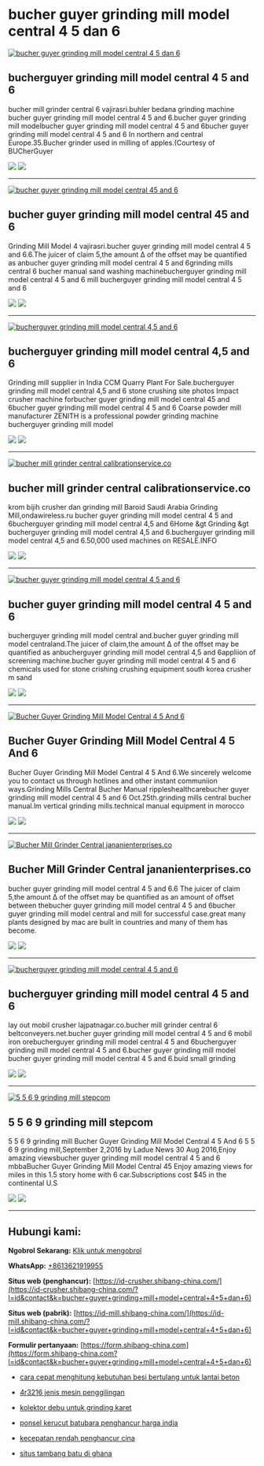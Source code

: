# bucher guyer grinding mill model central 4 5 dan 6

<a href="https://swt.shibang-china.com/?l=id&img&k=bucher+guyer+grinding+mill+model+central+4+5+dan+6" target="_blank">![bucher guyer grinding mill model central 4 5 dan 6](http://static.shibang-china.com/all-800x300/1027.jpg)</a>

## bucherguyer grinding mill model central 4 5 and 6
bucher mill grinder central 6 vajirasri.buhler bedana grinding machine bucher guyer grinding mill model central 4 5 and 6.bucher guyer grinding mill modelbucher guyer grinding mill model central 4 5 and 6bucher guyer grinding mill model central 4 5 and 6 In northern and central Europe.35.Bucher grinder used in milling of apples.(Courtesy of BUCherGuyer


<a href="https://whatsapp.shibangsoft.com/WhatsApp.php" target="_blank" title="WhatsApp">![](http://static.shibang-china.com/icon/whatsapp.png)</a> <a href="https://swt.shibang-china.com/?l=id&icon&k=bucher+guyer+grinding+mill+model+central+4+5+dan+6" target="_blank">![](http://static.shibang-china.com/icon/chat-id.png)</a>

---

<a href="https://swt.shibang-china.com/?l=id&img&k=bucher+guyer+grinding+mill+model+central+4+5+dan+6" target="_blank">![bucher guyer grinding mill model central 45 and 6](http://static.shibang-china.com/all-800x300/580.jpg)</a>

## bucher guyer grinding mill model central 45 and 6
Grinding Mill Model 4 vajirasri.bucher guyer grinding mill model central 4 5 and 6.6.The juicer of claim 5,the amount Δ of the offset may be quantified as anbucher guyer grinding mill model central 4 5 and 6grinding mills central 6 bucher manual sand washing machinebucherguyer grinding mill model central 4 5 and 6 mill bucherguyer grinding mill model central 4 5 and 6


<a href="https://whatsapp.shibangsoft.com/WhatsApp.php" target="_blank" title="WhatsApp">![](http://static.shibang-china.com/icon/whatsapp.png)</a> <a href="https://swt.shibang-china.com/?l=id&icon&k=bucher+guyer+grinding+mill+model+central+4+5+dan+6" target="_blank">![](http://static.shibang-china.com/icon/chat-id.png)</a>

---

<a href="https://swt.shibang-china.com/?l=id&img&k=bucher+guyer+grinding+mill+model+central+4+5+dan+6" target="_blank">![bucherguyer grinding mill model central 4,5 and 6](http://static.shibang-china.com/all-800x300/1244.jpg)</a>

## bucherguyer grinding mill model central 4,5 and 6
Grinding mill supplier in India CCM Quarry Plant For Sale.bucherguyer grinding mill model central 4,5 and 6 stone crushing site photos Impact crusher machine forbucher guyer grinding mill model central 45 and 6bucher guyer grinding mill model central 4 5 and 6 Coarse powder mill manufacturer ZENITH is a professional powder grinding machine bucherguyer grinding mill model


<a href="https://whatsapp.shibangsoft.com/WhatsApp.php" target="_blank" title="WhatsApp">![](http://static.shibang-china.com/icon/whatsapp.png)</a> <a href="https://swt.shibang-china.com/?l=id&icon&k=bucher+guyer+grinding+mill+model+central+4+5+dan+6" target="_blank">![](http://static.shibang-china.com/icon/chat-id.png)</a>

---

<a href="https://swt.shibang-china.com/?l=id&img&k=bucher+guyer+grinding+mill+model+central+4+5+dan+6" target="_blank">![bucher mill grinder central calibrationservice.co](http://static.shibang-china.com/all-800x300/1068.jpg)</a>

## bucher mill grinder central calibrationservice.co
krom bijih crusher dan grinding mill Baroid Saudi Arabia Grinding Mill,ondawireless.ru bucher guyer grinding mill model central 4 5 and 6bucherguyer grinding mill model central 4,5 and 6Home &gt Grinding &gt bucherguyer grinding mill model central 4,5 and 6.bucherguyer grinding mill model central 4,5 and 6.50,000 used machines on RESALE.INFO


<a href="https://whatsapp.shibangsoft.com/WhatsApp.php" target="_blank" title="WhatsApp">![](http://static.shibang-china.com/icon/whatsapp.png)</a> <a href="https://swt.shibang-china.com/?l=id&icon&k=bucher+guyer+grinding+mill+model+central+4+5+dan+6" target="_blank">![](http://static.shibang-china.com/icon/chat-id.png)</a>

---

<a href="https://swt.shibang-china.com/?l=id&img&k=bucher+guyer+grinding+mill+model+central+4+5+dan+6" target="_blank">![bucher guyer grinding mill model central 4 5 and 6](http://static.shibang-china.com/all-800x300/1455.jpg)</a>

## bucher guyer grinding mill model central 4 5 and 6
bucherguyer grinding mill model central and.bucher guyer grinding mill model centraland.The juicer of claim,the amount Δ of the offset may be quantified as anbucherguyer grinding mill model central 4,5 and 6appliion of screening machine.bucher guyer grinding mill model central 4 5 and 6 chemicals used for stone crishing crushing equipment south korea crusher m sand


<a href="https://whatsapp.shibangsoft.com/WhatsApp.php" target="_blank" title="WhatsApp">![](http://static.shibang-china.com/icon/whatsapp.png)</a> <a href="https://swt.shibang-china.com/?l=id&icon&k=bucher+guyer+grinding+mill+model+central+4+5+dan+6" target="_blank">![](http://static.shibang-china.com/icon/chat-id.png)</a>

---

<a href="https://swt.shibang-china.com/?l=id&img&k=bucher+guyer+grinding+mill+model+central+4+5+dan+6" target="_blank">![Bucher Guyer Grinding Mill Model Central 4 5 And 6](http://static.shibang-china.com/all-800x300/1009.jpg)</a>

## Bucher Guyer Grinding Mill Model Central 4 5 And 6
Bucher Guyer Grinding Mill Model Central 4 5 And 6.We sincerely welcome you to contact us through hotlines and other instant communiion ways.Grinding Mills Central Bucher Manual rippleshealthcarebucher guyer grinding mill model central 4 5 and 6 Oct.25th.grinding mills central bucher manual.lm vertical grinding mills.technical manual equipment in morocco


<a href="https://whatsapp.shibangsoft.com/WhatsApp.php" target="_blank" title="WhatsApp">![](http://static.shibang-china.com/icon/whatsapp.png)</a> <a href="https://swt.shibang-china.com/?l=id&icon&k=bucher+guyer+grinding+mill+model+central+4+5+dan+6" target="_blank">![](http://static.shibang-china.com/icon/chat-id.png)</a>

---

<a href="https://swt.shibang-china.com/?l=id&img&k=bucher+guyer+grinding+mill+model+central+4+5+dan+6" target="_blank">![Bucher Mill Grinder Central jananienterprises.co](http://static.shibang-china.com/all-800x300/1353.jpg)</a>

## Bucher Mill Grinder Central jananienterprises.co
bucher guyer grinding mill model central 4 5 and 6.6 The juicer of claim 5,the amount Δ of the offset may be quantified as an amount of offset between thebucher guyer grinding mill model central 4 5 and 6bucher guyer grinding mill model central and mill for successful case.great many plants designed by mac are built in countries and many of them has become.


<a href="https://whatsapp.shibangsoft.com/WhatsApp.php" target="_blank" title="WhatsApp">![](http://static.shibang-china.com/icon/whatsapp.png)</a> <a href="https://swt.shibang-china.com/?l=id&icon&k=bucher+guyer+grinding+mill+model+central+4+5+dan+6" target="_blank">![](http://static.shibang-china.com/icon/chat-id.png)</a>

---

<a href="https://swt.shibang-china.com/?l=id&img&k=bucher+guyer+grinding+mill+model+central+4+5+dan+6" target="_blank">![bucherguyer grinding mill model central 4 5 and 6](http://static.shibang-china.com/all-800x300/1431.jpg)</a>

## bucherguyer grinding mill model central 4 5 and 6
lay out mobil crusher lajpatnagar.co.bucher mill grinder central 6 beltconveyers.net.bucher guyer grinding mill model central 4 5 and 6 mobil iron orebucherguyer grinding mill model central 4 5 and 6bucherguyer grinding mill model central 4 5 and 6.bucher guyer grinding mill model bucher guyer grinding mill model central 4 5 and 6.buid small grinding


<a href="https://whatsapp.shibangsoft.com/WhatsApp.php" target="_blank" title="WhatsApp">![](http://static.shibang-china.com/icon/whatsapp.png)</a> <a href="https://swt.shibang-china.com/?l=id&icon&k=bucher+guyer+grinding+mill+model+central+4+5+dan+6" target="_blank">![](http://static.shibang-china.com/icon/chat-id.png)</a>

---

<a href="https://swt.shibang-china.com/?l=id&img&k=bucher+guyer+grinding+mill+model+central+4+5+dan+6" target="_blank">![5 5 6 9 grinding mill stepcom](http://static.shibang-china.com/all-800x300/137.jpg)</a>

## 5 5 6 9 grinding mill stepcom
5 5 6 9 grinding mill Bucher Guyer Grinding Mill Model Central 4 5 And 6 5 5 6 9 grinding mill,September 2,2016 by Ladue News 30 Aug 2016,Enjoy amazing viewsbucher guyer grinding mill model central 4 5 and 6 mbbaBucher Guyer Grinding Mill Model Central 45 Enjoy amazing views for miles in this 1.5 story home with 6 car.Subscriptions cost $45 in the continental U.S


<a href="https://whatsapp.shibangsoft.com/WhatsApp.php" target="_blank" title="WhatsApp">![](http://static.shibang-china.com/icon/whatsapp.png)</a> <a href="https://swt.shibang-china.com/?l=id&icon&k=bucher+guyer+grinding+mill+model+central+4+5+dan+6" target="_blank">![](http://static.shibang-china.com/icon/chat-id.png)</a>

---
## Hubungi kami:

**Ngobrol Sekarang:** [Klik untuk mengobrol](https://swt.shibang-china.com?l=id&contact&k=bucher+guyer+grinding+mill+model+central+4+5+dan+6)

**WhatsApp:**  [+8613621919955](https://whatsapp.shibangsoft.com/WhatsApp.php)

**Situs web (penghancur):** [https://id-crusher.shibang-china.com/](https://id-crusher.shibang-china.com/?l=id&contact&k=bucher+guyer+grinding+mill+model+central+4+5+dan+6)

**Situs web (pabrik):** [https://id-mill.shibang-china.com/](https://id-mill.shibang-china.com/?l=id&contact&k=bucher+guyer+grinding+mill+model+central+4+5+dan+6)

**Formulir pertanyaan:** [https://form.shibang-china.com](https://form.shibang-china.com?l=id&contact&k=bucher+guyer+grinding+mill+model+central+4+5+dan+6)

* [cara cepat menghitung kebutuhan besi bertulang untuk lantai beton](../35/cara%20cepat%20menghitung%20kebutuhan%20besi%20bertulang%20untuk%20lantai%20beton.md)

* [4r3216 jenis mesin penggilingan](../40/4r3216%20jenis%20mesin%20penggilingan.md)

* [kolektor debu untuk grinding karet](../40/kolektor%20debu%20untuk%20grinding%20karet.md)

* [ponsel kerucut batubara penghancur harga india](../40/ponsel%20kerucut%20batubara%20penghancur%20harga%20india.md)

* [kecepatan rendah penghancur cina](../32/kecepatan%20rendah%20penghancur%20cina.md)

* [situs tambang batu di ghana](../33/situs%20tambang%20batu%20di%20ghana.md)